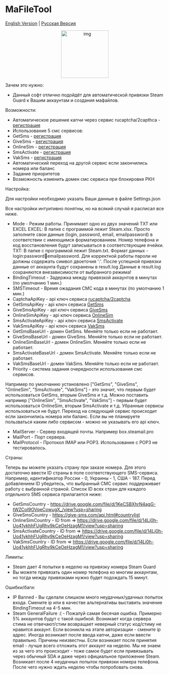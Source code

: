 # MaFileTool
[English Version](README.md) | [Русская Версия](README.ru.md)

<p align="center">
  <img src="https://github.com/Riddler2077/maFileTool/blob/master/icon.ico" width="150" alt="img">
</p>

Зачем это нужно:
- Данный софт отлично подойдёт для автоматической привязки Steam Guard к Вашим аккаунтам и создания мафайлов.

Возможности:
- <div>Автоматическое решение капчи через сервис rucaptcha/2capthca -  <a href="https://rucaptcha.com/?from=947328" target="_blank">регистрация</a></div>
- Использование 5 смс сервисов:
- GetSms - <a href="https://getsms.online/ru/reg.html" target="_blank">регистрация</a></div>
- GiveSms - <a href="https://give-sms.com/?ref=14040" target="_blank">регистрация</a></div>
- OnlineSim - <a href="https://onlinesim.io/?ref=40882" target="_blank">регистрация</a></div>
- SmsActivate - <a href="https://sms-activate.org/?ref=431207" target="_blank">регистрация</a></div>
- VakSms - <a href="https://vak-sms.com/accounts/registration/" target="_blank">регистрация</a></div>
- Автоматический переход на другой сервис если закончились номера или баланс
- Задание приоритетов
- Возможность изменить домен смс сервиса при блокировке РКН

Настройка:

Для настройки необходимо указать Ваши данные в файле Settings.json

Все настройки интуитивно понятны, но на всякий случай я расписал все ниже.
- Mode - Режим работы. Принимает одно из двух значений TXT или EXCEL
  EXCEL: В папке с программой лежит Steam.xlsx. Просто заполните свои данные (login, password, email, emailpassword) в соответствии с имеющимся форматированием.
  Номер телефона и код восстановления будут записываться в соответствующие ячейки.
  TXT: В папке с программой лежит Steam.txt. Формат данных - login:password:email:emailpassword. Для корректной работы пароли не должны содержать символ двоеточия ':'.
  После успешной привязки данные от аккаунта будут сохранены в result.log
  Данные в result.log сохраняются внезависимости от выбранного режима!
- BindingTimeout - Задержка между привязкой аккаунтов в минутах (по умолчанию 1 мин.)
- SMSTimeout - Время ожадания СМС кода в минутах (по умолчанию 1 мин.)
- CaptchaApiKey - api ключ сервиса <a href="https://rucaptcha.com/?from=947328" target="_blank">rucaptcha/2captcha</a></div>
- GetSmsApiKey - api ключ сервиса <a href="https://getsms.online/ru/reg.html" target="_blank">GetSms</a></div>
- GiveSmsApiKey - api ключ сервиса <a href="https://give-sms.com/?ref=14040" target="_blank">GiveSms</a></div>
- OnlineSimApiKey - api ключ сервиса <a href="https://onlinesim.io/?ref=40882" target="_blank">OnlineSim</a></div>
- SmsActivateApiKey - api ключ сервиса <a href="https://sms-activate.org/?ref=431207" target="_blank">SmsActivate</a></div>
- VakSmsApiKey - api ключ сервиса <a href="https://vak-sms.com/accounts/registration/" target="_blank">VakSms</a></div>
- GetSmsBaseUrl - домен GetSms. Меняйте только если не работает.
- GiveSmsBaseUrl - домен GiveSms. Меняйте только если не работает.
- OnlineSimBaseUrl - домен OnlineSim. Меняйте только если не работает.
- SmsActivateBaseUrl - домен SmsActivate. Меняйте только если не работает.
- VakSmsBaseUrl - домен VakSms. Меняйте только если не работает.
- Priority - система задания очередности использования смс сервисов.

Например по умолчанию установлено ["GetSms", "GiveSms", "OnlineSim", "SmsActivate", "VakSms"] - это значит, что первым будет использоваться GetSms, вторым GiveSms и т.д.
Можно поставить например ["OnlineSim", "SmsActivate", "VakSms"] - первым будет использоваться OnlineSim, вторым SmsActivate и т.д. Убранные сервисы использоваться не будут.
Переход на следующий сервис происходит если закончились номера или баланс.
Если вы не планируете пользваться каким либо сервисом - можно не указывать его api ключ.

- MailServer - Сервер входящей почты. Например box.steamail.pro
- MailPort - Порт сервера.
- MailProtocol - Протокол IMAP или POP3. Использование с POP3 не тестировалось.

Страны:

Теперь вы можете указать страну при заказе номера. Для этого достаточно ввести ID страны в поле соответствующего SMS-сервиса. Например, идентификатор России - 0, Украины - 1, США - 187. Перед добавлением ID убедитесь, что выбранный СМС сервис поддерживает работу с выбранной страной. Список ID всех стран для каждого отдельного SMS сервиса прилагается ниже:
- GetSmsCountry - https://drive.google.com/file/d/1KeCSBXhrN4agG-tWZCoI9OVqeCowugX_/view?usp=sharing
- GiveSmsCountry - https://give-sms.com/api.html#countrylist
- OnlineSimCountry - ID from => https://drive.google.com/file/d/14Lj0h-Uo41ykhhFUgRhv9kCeOeHzagM1/view?usp=sharing
- SmsActivateCountry - ID from => https://drive.google.com/file/d/14Lj0h-Uo41ykhhFUgRhv9kCeOeHzagM1/view?usp=sharing
- VakSmsCountry - ID from => https://drive.google.com/file/d/14Lj0h-Uo41ykhhFUgRhv9kCeOeHzagM1/view?usp=sharing

Лимиты:
- Steam дает 4 попытки в неделю на привязку номера Steam Guard
- Вы можете привязать один номер телефона ко многим аккаунтам, но тогда между привязками нужно будет подождать 15 минут.

Ошибки/баги:
- IP Banned - Вы сделали слишком много неудачных/удачных попыток входа. Смените ip или в качестве альтернативы выставить значение BindingTimeout на 4-5 мин.
- Steam GeneralFailure :( - Пожалуй самая бесячая ошибка. Примерно 5% аккаунтов будут с такой ошибкой.
  Возникает когда сервера стима не отвечают/стим возвращает неверный статус код/стиму не нравится аккаунт.
  Если возникла на этапе авторизации - смените ip адрес.
  Иногда возникает после ввода капчи, даже если ввести правильно. Причины неизвестны.
  Если возникает после принятия email - лучше всего отложить этот аккаунт на неделю.
  Мы не знаем из за чего это происходит - тоже самое будет если привязывать через обычный SDA и даже через официальное приложение Steam.
  Возникает после 4 неудачных попыток привязки номера телефона. После чего нужно ждать неделю чтобы попробовать снова.
